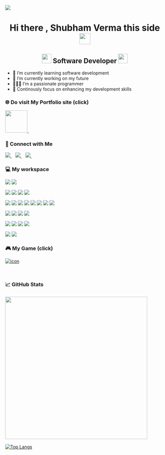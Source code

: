 
![](https://komarev.com/ghpvc/?username=Poseidon-SV&color=blue)

<!-- ### Hi there 👋https://media.giphy.com/media/hvRJCLFzcasrR4ia7z/giphy.gif  -->


<!-- **Poseidon-SV/Poseidon-SV** is a ✨ _special_ ✨ repository because its `README.md` (this file) appears on your GitHub profile. -->

<!-- Here are some ideas to get you started:
 -->
<!-- - 🔭 I’m currently working on my future
- 🌱 I’m currently learning coding
- 🤔 I’m looking for help with Google
- 💬 Ask me about anything
- 📫 How to reach me: 20shubh01@gmail.com -->
<h1 align="center">Hi there , Shubham Verma this side <img src="https://media.giphy.com/media/eNotYhz6gsoNBUzsUa/giphy.gif" width="35px"></h1>

<h2 align="center"><img src="https://media.giphy.com/media/QssGEmpkyEOhBCb7e1/giphy.gif" width="30px"> Software Developer <img src="https://media.giphy.com/media/WFZvB7VIXBgiz3oDXE/giphy.gif" width="30px"></h2>
<!-- https://media.giphy.com/media/WFZvB7VIXBgiz3oDXE/giphy.gif  Laptop code-->
<!-- https://media.giphy.com/media/QssGEmpkyEOhBCb7e1/giphy.gif  </> -->
<!-- https://media.giphy.com/media/u1WhXLjwgcXpHJBMRM/giphy.gif  Code Lapy swap-->
<!-- https://media.giphy.com/media/hS42TuYYnANLFR9IRQ/giphy.gif  ERROR 404--> 

- 🌱 I’m currently learning software development
- 🔭 I’m currently working on my future
- 👨🏽‍💻 I’m a passionate programmer
- 💪 Continously focus on enhancing my development skills

<!-- <h2> Co-lead at HackMoreish </h2> -->
<h3>🌐 Do visit My Portfolio site (click)  </h3>
 <a href="https://poseidon-sv.github.io/Portfolio/"> 
   <img src="https://media.giphy.com/media/4dsupRFik2Soh5tqed/giphy.gif" width="70px"/>
  </a>&nbsp;&nbsp;


<h3>🔗 Connect with Me</h3>
<a href="https://www.linkedin.com/in/shubham-verma-72b52a217">
    <img src="https://img.shields.io/badge/linkedin-%230077B5.svg?&style=for-the-badge&logo=linkedin&logoColor=white" />
  </a>&nbsp;&nbsp;
<a href="https://discord.gg/HGu6GmDkV3">
    <img src="https://img.shields.io/badge/discord-%237289DA.svg?style=for-the-badge&logo=discord&logoColor=white" />
  </a>&nbsp;&nbsp;
<a href="https://instagram.com/20shubh01?utm_medium=copy_link">
    <img src="https://img.shields.io/badge/instagram-%23E4405F.svg?style=for-the-badge&logo=Instagram&logoColor=white" />
  </a>&nbsp;&nbsp;
<!-- <a href="https://www.linkedin.com/in/shubham-verma-72b52a217">
<img height="32" width="32" src="https://image.flaticon.com/icons/png/512/174/174857.png" />
</a> -->

<h3>💻 My workspace</h3>

<!-- ![](https://img.shields.io/badge/Frontend-React-informational?style=flat&logo=react&logoColor=white&color=6aa6f8) ![](https://img.shields.io/badge/Backend-NodeJS-informational?style=flat&logo=Node.js&logoColor=white&color=6aa6f8) ![](https://img.shields.io/badge/framework-Express-informational?style=flat&logo=express&logoColor=white&color=6aa6f8) ![](https://img.shields.io/badge/DB-Firebase-informational?style=flat&logo=Firebase&logoColor=white&color=6aa6f8) ![](https://img.shields.io/static/v1?logo=html5&label=Markup&message=HTML5&color=6aa6f8&logoColor=white) ![](https://img.shields.io/static/v1?logo=css3&label=Styling&message=CSS3&color=6aa6f8&logoColor=white) ![](https://img.shields.io/static/v1?logo=sass&label=CSS%20Pre-Processor&message=SASS&color=6aa6f8&logoColor=white) ![](https://img.shields.io/badge/Language-JavaScript-informational?style=flat&logo=javascript&logoColor=white&color=6aa6f8)  -->

<!-- https://github.com/Ileriayo/markdown-badges#badges -->
<!--
![](https://img.shields.io/badge/OS-Window-informational?style=flat&logo=windows&logoColor=white&color=0078D6) 

![](https://img.shields.io/badge/Editor-VS_Code-informational?style=flat&logo=visual-studio-code&logoColor=white&color=5C2D91) 
![](https://img.shields.io/badge/Editor-Android_Studios-informational?style=flat&logo=android-studio&logoColor=white&color=green)
![](https://img.shields.io/badge/Editor-Jupyter_Notebook-informational?style=flat&logo=jupyter&logoColor=white&color=darkred)
![](https://img.shields.io/badge/Editor-PyCharm-informational?style=flat&logo=pycharm&logoColor=white&color=green) 

![](https://img.shields.io/badge/Language-Python-informational?style=flat&logo=python&logoColor=white&color=3670A0) 
![](https://img.shields.io/badge/Language-Dart-informational?style=flat&logo=dart&logoColor=white&color=6aa6f8)
![](https://img.shields.io/badge/Language-GDscript-informational?style=flat&logo=godot-engine&logoColor=white&color=3670A0)
![](https://img.shields.io/badge/Language-MATLAB-informational?style=flat&logo=Octave&logoColor=white&color=orange)
![](https://img.shields.io/badge/Language-C++-informational?style=flat&logo=c&logoColor=white&color=0047AB)
![](https://img.shields.io/static/v1?logo=html5&label=Markup&message=HTML5&color=FFA500&logoColor=white) 
![](https://img.shields.io/static/v1?logo=css3&label=Styling&message=CSS&color=6aa6f8&logoColor=white)  

![](https://img.shields.io/badge/Framework-Flutter-informational?style=flat&logo=Flutter&logoColor=white&color=3670A0)
![](https://img.shields.io/badge/Framework-Django-informational?style=flat&logo=django&logoColor=white&color=darkgreen)
![](https://img.shields.io/badge/Framework-Flask-informational?style=flat&logo=flask&logoColor=white&color=000000) 

![](https://img.shields.io/badge/Machine_Learning-Scikit_learn-%23D00000.svg?style=flat&logo=scikit-learn&logoColor=white&color=orange)
![](https://img.shields.io/badge/Machine_Learning-TensorFlow-informational?style=flat&logo=TensorFlow&logoColor=white&color=darkorange)
![](https://img.shields.io/badge/Machine_Learning-NumPy-%23D00000.svg?style=flat&logo=numpy&logoColor=white&color=0047AB)

![](https://img.shields.io/badge/Game_Engine-GODOT-informational?style=flat&logo=godot-engine&logoColor=white&color=white)
![](https://img.shields.io/badge/Developer-PyGame-informational?style=flat&logo=nintendo-switch&logoColor=white&color=32CD32)
-->

![](https://img.shields.io/badge/OS-Window-informational?style=flat&logo=windows&logoColor=white&color=0078D6) 
![](https://img.shields.io/badge/Linux-informational?style=flat&logo=linux&logoColor=white&color=orange)

![](https://img.shields.io/badge/Editor-VS_Code-informational?style=flat&logo=visual-studio-code&logoColor=white&color=5C2D91) 
![](https://img.shields.io/badge/Android_Studios-informational?style=flat&logo=android-studio&logoColor=white&color=green)
![](https://img.shields.io/badge/Jupyter_Notebook-informational?style=flat&logo=jupyter&logoColor=white&color=darkred)
![](https://img.shields.io/badge/PyCharm-informational?style=flat&logo=pycharm&logoColor=white&color=green) 

![](https://img.shields.io/badge/Language-Python-informational?style=flat&logo=python&logoColor=white&color=3670A0) 
![](https://img.shields.io/badge/Dart-informational?style=flat&logo=dart&logoColor=white&color=6aa6f8)
![](https://img.shields.io/badge/GDscript-informational?style=flat&logo=godot-engine&logoColor=white&color=3670A0)
![](https://img.shields.io/badge/MATLAB-informational?style=flat&logo=Octave&logoColor=white&color=orange)
![](https://img.shields.io/badge/javascript-%23323330.svg?style=flat&logo=javascript&logoColor=%23F7DF1E)
![](https://img.shields.io/badge/C++-informational?style=flat&logo=c&logoColor=white&color=0047AB)
![](https://img.shields.io/badge/HTML-informational?style=flat&logo=HTML5&logoColor=white&color=orange)
![](https://img.shields.io/badge/CSS-informational?style=flat&logo=css3&logoColor=white&color=6aa6f8)

![](https://img.shields.io/badge/Framework-Flutter-informational?style=flat&logo=Flutter&logoColor=white&color=3670A0)
![](https://img.shields.io/badge/Django-informational?style=flat&logo=django&logoColor=white&color=darkgreen)
![](https://img.shields.io/badge/Flask-informational?style=flat&logo=flask&logoColor=white&color=000000) 
![](https://img.shields.io/badge/Bootstrap-informational?style=flat&logo=bootstrap&logoColor=white&color=darkblue)

![](https://img.shields.io/badge/Machine_Learning-Scikit_learn-%23D00000.svg?style=flat&logo=scikit-learn&logoColor=white&color=orange)
![](https://img.shields.io/badge/TensorFlow-informational?style=flat&logo=TensorFlow&logoColor=white&color=darkorange)
![](https://img.shields.io/badge/NumPy-svg?style=flat&logo=numpy&logoColor=white&color=0047AB)
![](https://img.shields.io/badge/Pandas-%23150458.svg?style=flat&logo=pandas&logoColor=white)

![](https://img.shields.io/badge/Game_Engine-GODOT-informational?style=flat&logo=godot-engine&logoColor=white&color=white)
![](https://img.shields.io/badge/Developer-PyGame-informational?style=flat&logo=nintendo-switch&logoColor=white&color=32CD32)

<h3>🎮 My Game (click)</h3>

<a href="https://shubham-verma-sv.itch.io/level-industry-by-sv-games">

![icon](https://user-images.githubusercontent.com/87477923/180500282-a2f90295-5dc0-492f-b24a-06505d385ab4.png)

  </a>&nbsp;&nbsp;
  
  
<!-- <img align="left" src='https://github-readme-stats.vercel.app/api?username=Poseidon-SV&show_icons=true&theme=radical&count_private=true'/> -->
<h3> 📈 GitHub Stats</h3>

<h3>
  <a href="#"><img src="https://github-readme-stats.vercel.app/api?username=Poseidon-SV&show_icons=true&count_private=true&theme=transparent" width="450"></a>
</h3>

<!-- ### 🏆 GitHub Trophies

[![trophy](https://github-profile-trophy.vercel.app/?username=Poseidon-SV&theme=onedark&column=7)](https://github.com/ryo-ma/github-profile-trophy) -->

<!-- <img align="left" src='https://github-readme-stats.vercel.app/api/top-langs/?username=Poseidon-SV&hide=tex%2B%2B,tex&layout=compact&theme=dark'/>
<br> -->
[![Top Langs](https://github-readme-stats.vercel.app/api/top-langs/?username=Poseidon-SV&hide=html,cmake&langs_count=10&layout=donut-vertical&theme=transparent)](https://github.com/Poseidon-SV/github-readme-stats)

